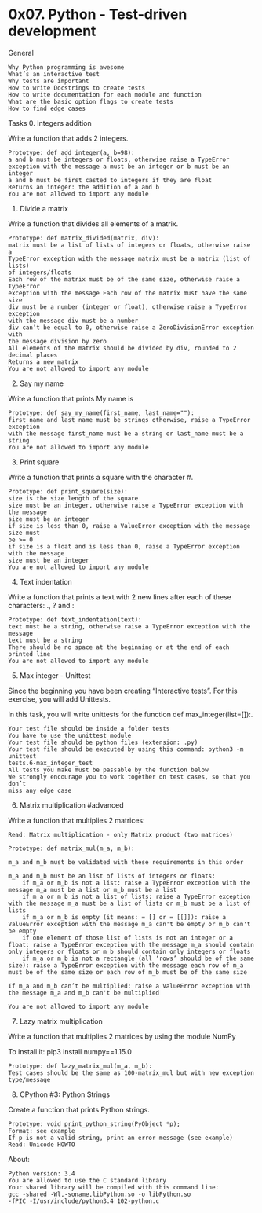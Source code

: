 0x07. Python - Test-driven development
======================================


General

    Why Python programming is awesome
    What’s an interactive test
    Why tests are important
    How to write Docstrings to create tests
    How to write documentation for each module and function
    What are the basic option flags to create tests
    How to find edge cases



Tasks
0. Integers addition

Write a function that adds 2 integers.

    Prototype: def add_integer(a, b=98):
    a and b must be integers or floats, otherwise raise a TypeError 
    exception with the message a must be an integer or b must be an integer
    a and b must be first casted to integers if they are float
    Returns an integer: the addition of a and b
    You are not allowed to import any module




1. Divide a matrix

Write a function that divides all elements of a matrix.

    Prototype: def matrix_divided(matrix, div):
    matrix must be a list of lists of integers or floats, otherwise raise a 
    TypeError exception with the message matrix must be a matrix (list of lists) 
    of integers/floats
    Each row of the matrix must be of the same size, otherwise raise a TypeError 
    exception with the message Each row of the matrix must have the same size
    div must be a number (integer or float), otherwise raise a TypeError exception 
    with the message div must be a number
    div can’t be equal to 0, otherwise raise a ZeroDivisionError exception with 
    the message division by zero
    All elements of the matrix should be divided by div, rounded to 2 decimal places
    Returns a new matrix
    You are not allowed to import any module




2. Say my name

Write a function that prints My name is <first name> <last name>

    Prototype: def say_my_name(first_name, last_name=""):
    first_name and last_name must be strings otherwise, raise a TypeError exception 
    with the message first_name must be a string or last_name must be a string
    You are not allowed to import any module




3. Print square

Write a function that prints a square with the character #.

    Prototype: def print_square(size):
    size is the size length of the square
    size must be an integer, otherwise raise a TypeError exception with the message 
    size must be an integer
    if size is less than 0, raise a ValueError exception with the message size must 
    be >= 0
    if size is a float and is less than 0, raise a TypeError exception with the message 
    size must be an integer
    You are not allowed to import any module




4. Text indentation

Write a function that prints a text with 2 new lines after each of these characters: 
., ? and :

    Prototype: def text_indentation(text):
    text must be a string, otherwise raise a TypeError exception with the message 
    text must be a string
    There should be no space at the beginning or at the end of each printed line
    You are not allowed to import any module




5. Max integer - Unittest

Since the beginning you have been creating “Interactive tests”. For this exercise, 
you will add Unittests.

In this task, you will write unittests for the function def max_integer(list=[]):.

    Your test file should be inside a folder tests
    You have to use the unittest module
    Your test file should be python files (extension: .py)
    Your test file should be executed by using this command: python3 -m unittest 
    tests.6-max_integer_test
    All tests you make must be passable by the function below
    We strongly encourage you to work together on test cases, so that you don’t 
    miss any edge case




6. Matrix multiplication
#advanced

Write a function that multiplies 2 matrices:

    Read: Matrix multiplication - only Matrix product (two matrices)

    Prototype: def matrix_mul(m_a, m_b):

    m_a and m_b must be validated with these requirements in this order

    m_a and m_b must be an list of lists of integers or floats:
        if m_a or m_b is not a list: raise a TypeError exception with the message m_a must be a list or m_b must be a list
        if m_a or m_b is not a list of lists: raise a TypeError exception with the message m_a must be a list of lists or m_b must be a list of lists
        if m_a or m_b is empty (it means: = [] or = [[]]): raise a ValueError exception with the message m_a can't be empty or m_b can't be empty
        if one element of those list of lists is not an integer or a float: raise a TypeError exception with the message m_a should contain only integers or floats or m_b should contain only integers or floats
        if m_a or m_b is not a rectangle (all ‘rows’ should be of the same size): raise a TypeError exception with the message each row of m_a must be of the same size or each row of m_b must be of the same size

    If m_a and m_b can’t be multiplied: raise a ValueError exception with the message m_a and m_b can't be multiplied

    You are not allowed to import any module




7. Lazy matrix multiplication

Write a function that multiplies 2 matrices by using the module NumPy

To install it: pip3 install numpy==1.15.0

    Prototype: def lazy_matrix_mul(m_a, m_b):
    Test cases should be the same as 100-matrix_mul but with new exception type/message




8. CPython #3: Python Strings

Create a function that prints Python strings.

    Prototype: void print_python_string(PyObject *p);
    Format: see example
    If p is not a valid string, print an error message (see example)
    Read: Unicode HOWTO

About:

    Python version: 3.4
    You are allowed to use the C standard library
    Your shared library will be compiled with this command line: 
    gcc -shared -Wl,-soname,libPython.so -o libPython.so 
    -fPIC -I/usr/include/python3.4 102-python.c


